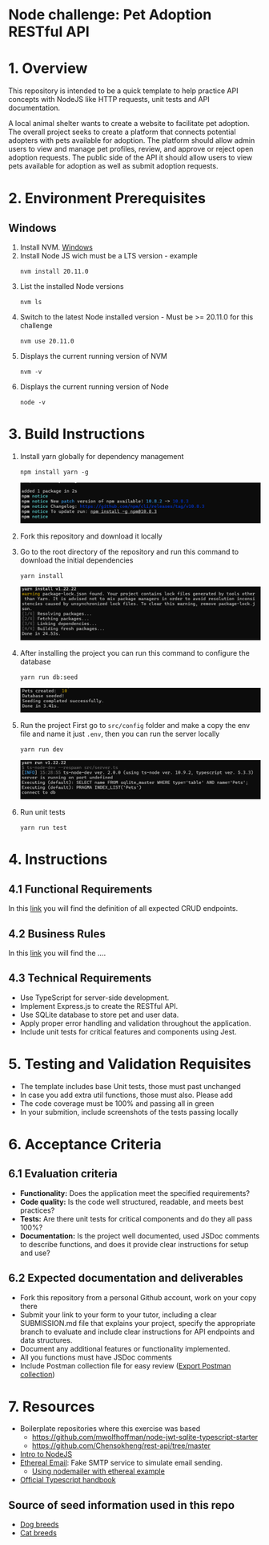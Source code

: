 # Node challenge: Pet Adoption RESTful API

# 1. Overview

This repository is intended to be a quick template to help practice API concepts with NodeJS like HTTP requests, unit tests and API documentation.

A local animal shelter wants to create a website to facilitate pet adoption. The overall project seeks to create a platform that connects potential adopters with pets available for adoption.
The platform should allow admin users to view and manage pet profiles, review, and approve or reject open adoption requests. 
The public side of the API it should allow users to view pets available for adoption as well as submit adoption requests.

# 2. Environment Prerequisites

## Windows
1. Install NVM.
	[Windows](https://www.freecodecamp.org/news/node-version-manager-nvm-install-guide/)
2. Install Node JS wich must be a LTS version - example
    ```
    nvm install 20.11.0
    ```
3. List the installed Node versions
    ```
    nvm ls
    ```
4. Switch to the latest Node installed version - Must be >= 20.11.0 for this challenge
    ```
    nvm use 20.11.0
    ```
5. Displays the current running version of NVM
    ```
    nvm -v
    ```
6. Displays the current running version of Node
    ```
    node -v
    ```

# 3. Build Instructions

1. Install yarn globally for dependency management
    ```
    npm install yarn -g
    ```
    ![build-instruction1](./resources/build-instruction1.png)
2. Fork this repository and download it locally
3. Go to the root directory of the repository and run this command to download the initial dependencies
    ```
    yarn install
    ``` 
    ![build-instruction2](./resources/build-instruction2.png)
4. After installing the project you can run this command to configure the database
    ```
    yarn run db:seed
    ``` 
    ![build-instruction3](./resources/build-instruction3.png)
5. Run the project
    First go to `src/config` folder and make a copy the env file and name it just `.env`, then you can run the server locally

    ```
    yarn run dev
    ```
    ![build-instruction4](./resources/build-instruction4.png)
6. Run unit tests
    ```
    yarn run test
    ```

# 4. Instructions

## 4.1 Functional Requirements
In this [link](./resources/functional_requirements.md) you will find the definition of all expected CRUD endpoints.

## 4.2 Business Rules

In this [link](./resources/business_rules.md) you will find the ....

## 4.3 Technical Requirements
* Use TypeScript for server-side development.
* Implement Express.js to create the RESTful API.
* Use SQLite database to store pet and user data.
* Apply proper error handling and validation throughout the application.
* Include unit tests for critical features and components using Jest.

# 5. Testing and Validation Requisites
* The template includes base Unit tests, those must past unchanged
* In case you add extra util functions, those must also. Please add 
* The code coverage must be 100% and passing all in green
* In your submition, include screenshots of the tests passing locally

# 6. Acceptance Criteria

## 6.1 Evaluation criteria

* **Functionality:** Does the application meet the specified requirements?
* **Code quality:** Is the code well structured, readable, and meets best practices?
* **Tests:** Are there unit tests for critical components and do they all pass 100%?
* **Documentation:** Is the project well documented, used JSDoc comments to describe functions, and does it provide clear instructions for setup and use?
  
## 6.2 Expected documentation and deliverables
* Fork this repository from a personal Github account, work on your copy there
* Submit your link to your form to your tutor, including a clear SUBMISSION.md file that explains your project, specify the appropriate branch to evaluate and include clear instructions for API endpoints and data structures.
* Document any additional features or functionality implemented.
* All you functions must have JSDoc comments
* Include Postman collection file for easy review ([Export Postman collection](https://learning.postman.com/docs/getting-started/importing-and-exporting/exporting-data))


# 7. Resources

* Boilerplate repositories where this exercise was based
    * https://github.com/mwolfhoffman/node-jwt-sqlite-typescript-starter
    * https://github.com/Chensokheng/rest-api/tree/master
* [Intro to NodeJS](https://nodejs.org/en/learn/getting-started/introduction-to-nodejs) 
* [Ethereal Email](https://ethereal.email/): Fake SMTP service to simulate email sending.
    * [Using nodemailer with ethereal example](https://dev.to/berviantoleo/email-testing-using-ethereal-inb)
* [Official Typescript handbook](https://www.typescriptlang.org/docs/handbook/2/basic-types.html)

## Source of seed information used in this repo
* [Dog breeds](https://github.com/jfairbank/programming-elm.com/blob/master/dog-breeds.json)
* [Cat breeds](https://github.com/jfairbank/programming-elm.com/blob/master/cat-breeds.json)
